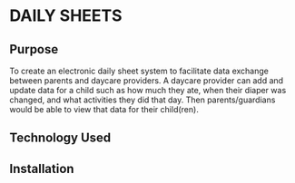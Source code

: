 # DAILY SHEETS

## Purpose
To create an electronic daily sheet system to facilitate data exchange between parents and daycare providers. A daycare provider can add and update data for a child such as how much they ate, when their diaper was changed, and what activities they did that day. Then parents/guardians would be able to view that data for their child(ren).   

## Technology Used

## Installation
